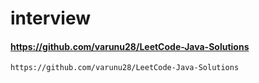 # interview

#### https://github.com/varunu28/LeetCode-Java-Solutions
```https://github.com/varunu28/LeetCode-Java-Solutions```
